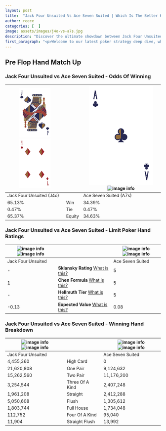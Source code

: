```yaml
---
layout: post
title:  "Jack Four Unsuited Vs Ace Seven Suited | Which Is The Better Hand In Poker? A Complete Guide"
author: reece
categories: [  ]
image: assets/images/j4o-vs-a7s.jpg
description: "Discover the ultimate showdown between Jack Four Unsuited and Ace Seven Suited in poker! Uncover the odds, strategies, and scenarios where one hand triumphs over the other. Get ready to up your poker game with this thrilling analysis."
first_paragraph: "<p>Welcome to our latest poker strategy deep dive, where we're pitting two distinct hands against each other in a high-stakes showdown: Jack Four Unsuited vs Ace Seven Suited.</p><p>In the dynamic world of poker, every decision counts, and knowing which hand holds the upper hand is key to your success at the table.</p><p>In this article, we'll dissect these two hands, explore the scenarios where one dominates the other, and equip you with the knowledge to make strategic choices that can tip the odds in your favor.</p><p>Get ready to unravel the intriguing dynamics of these poker hands and elevate your game to new heights.</p>"
---
```




[comment]: # (sp0)

## Pre Flop Hand Match Up

<div class="table hand-ratings" markdown="1"> 



### Jack Four Unsuited vs Ace Seven Suited - Odds Of Winning


    
| ![image info](assets/images/hand1/J.png) ![image info](assets/images/hand1/4o.png) |  | ![image info](assets/images/hand2/A.png) ![image info](assets/images/hand2/7s.png) |
| -------- | -------- | -------- |
| Jack Four Unsuited (J4o) |  | Ace Seven Suited (A7s) |
| 65.13% | Win | 34.39% |
| 0.47% | Tie | 0.47% |
| 65.37% | Equity | 34.63% |




[comment]: # (sp1)



### Jack Four Unsuited vs Ace Seven Suited - Limit Poker Hand Ratings


    
| ![image info](https://www.riverpairs.com/assets/images/hand1/J.png) ![image info](https://www.riverpairs.com/assets/images/hand1/4o.png) |  | ![image info](https://www.riverpairs.com/assets/images/hand2/A.png) ![image info](https://www.riverpairs.com/assets/images/hand2/7s.png) |
| -------- | -------- | -------- |
| Jack Four Unsuited |  | Ace Seven Suited |
| - | **Sklansky Rating** [What is this?](/sklansky-rating-explained) | 5 |
| 1 | **Chen Formula** [What is this?](/chen-formula-explained) | 5 |
| - | **Hellmuth Tier** [What is this?](/Hellmuth-tier-explained) | 5 |
| -0.13 | **Expected Value** [What is this?](/expected-value-explained) | 0.08 |




[comment]: # (sp2)



### Jack Four Unsuited vs Ace Seven Suited - Winning Hand Breakdown


    
| ![image info](https://www.riverpairs.com/assets/images/hand1/J.png) ![image info](https://www.riverpairs.com/assets/images/hand1/4o.png) |  | ![image info](https://www.riverpairs.com/assets/images/hand2/A.png) ![image info](https://www.riverpairs.com/assets/images/hand2/7s.png) |
| -------- | -------- | -------- |
| Jack Four Unsuited |  | Ace Seven Suited |
| 4,455,360 | High Card | 0 |
| 21,620,808 | One Pair | 9,124,632 |
| 15,262,560 | Two Pair | 11,176,200 |
| 3,254,544 | Three Of A Kind | 2,407,248 |
| 1,961,208 | Straight | 2,412,288 |
| 5,050,608 | Flush | 1,305,612 |
| 1,803,744 | Full House | 1,734,048 |
| 112,752 | Four Of A Kind | 95,040 |
| 11,904 | Straight Flush | 13,992 |




[comment]: # (sp3)



</div>

[comment]: # (sp4)



[comment]: # (sp5)

